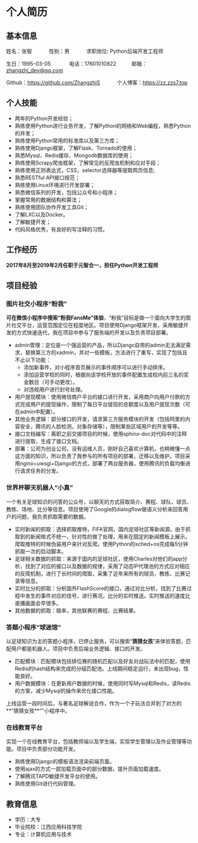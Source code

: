 # 个人简历

## 基本信息

姓名：张智&emsp;&emsp;&emsp; 性别：男&emsp;&emsp;&emsp; 求职岗位: Python后端开发工程师

生日：1995-03-05 &emsp;&emsp;&emsp; 电话：17601010822&emsp;&emsp;&emsp;邮箱：zhangzhi_dev@qq.com

Github：https://github.com/ZhangzhiS &emsp;&emsp;&emsp;个人博客：https://zz.zzs7.top

## 个人技能

- 两年的Python开发经验；
- 熟练使用Python进行业务开发，了解Python的网络和Web编程，熟悉Python的并发；
- 熟练使用Python常用的标准库以及第三方库；
- 熟练使用Django框架，了解Flask、Tornado的使用；
- 熟悉Mysql、Redis缓存、Mongodb数据库的使用；
- 熟练使用Scrapy爬虫框架，了解常见的反爬虫机制和应对手段；
- 熟练使用正则表达式，CSS，selector选择器等提取网页信息;
- 熟悉RESTful API接口规范；
- 熟练使用Linux环境进行开发部署；
- 熟悉微信系列的开发，包括公众号和小程序；
- 掌握常用的数据结构和算法；
- 熟练使用团队协作开发工具Git；
- 了解LXC以及Docker。
- 了解敏捷开发；
- 代码风格优秀，有良好的写注释的习惯。

## 工作经历
**2017年8月至2019年2月任职于元智合一，担任Python开发工程师**

## 项目经验

### 图片社交小程序“粉我”

**可在微信小程序中搜索“粉我FansMe”体验**，“粉我”目标是做一个面向大学生的图片社交平台，运营范围定位在程度地区。项目使用Django框架开发，采用敏捷开发的方式快速迭代，我在项目中参与了服务端的开发以及负责项目部署。

- admin管理：定位是一个强运营的产品，所以Django自带的admin无法满足需求，替换第三方的xadmin，并对一些模板，方法进行了重写，实现了包括且不止以下功能：
  - 添加新事件，对小程序首页展示的事件顺序可以进行手动排序。
  - 添加运营学校的同时，根据向该学校开放的事件配置生成校内前三名的奖金数目（可手动更改）。
  - 对违规用户进行封号处理。
- 用户提现模块：使用微信商户平台的接口进行开发，采用商户向用户付款的方式完成用户的提现操作，限制了每日平台提现的总额度以及用户提现次数（可在admin中配置）。
- 其他业务逻辑：部分接口的开发，请求第三方服务模块的开发（包括阿里的内容安全，腾讯的人脸检测，对象存储等），限制某些区域用户的开发等等。
- 接口文档编写：离职之前交接项目的时候，使用sphinx-doc对代码中的注释进行提取，生成了接口文档。
- 部署：公司为创业公司，没有运维人员，刚好自己喜欢计算机，也稍微懂一点这方面的知识，所以负责了我参与的所有项目的部署，迁移以及维护。项目采用nginx+uwsgi+Django的方式，部署了两台服务器，使用腾讯的负载均衡进行请求任务的分发。

### 世界杯聊天机器人“小真”

一个有关足球知识的问答的公众号，以聊天的方式获取简介、赛程、球队、球员、教练、场地、比分等信息。项目使用了Google的dialogflow做语义分析来回答用户的问题，我负责抓取需要的数据。

-  实时新闻的抓取：选择抓取推特，FIFA官网，国内足球社区等新闻源。由于抓取到的新闻格式不统一，针对性的做了处理，用来在固定的新闻模板上展示。爬取推特的时候伪装用户来针对反爬。使用Python的sched+os完成每5分钟抓取一次的启动脚本。
- 足球相关数据的抓取：来源于国内的足球社区，使用Charles对他们的app分析，找到了对应的接口以及数据的规律，采用了动态IP代理池的方式应对相应的反爬机制，进行了长时间的爬取，采集了近年来所有的球员、教练、比赛记录等信息。
- 实时比分的抓取：分析国外FlashScore的接口，通过对比分析，找到了比赛过程中发生的事件对应的信号，进行赛况，比分的实时推送。实时推送的速度比直播画面会早很多。
- 其他数据的抓取：赔率，其他联赛的赛程、比赛结果。

### 答题小程序“球迷馆”

以足球知识为主的答题小程序，已停止服务，可以搜索“**猜猜女孩**”来体验答题，匹配用户都是机器人。项目中负责后端业务逻辑、接口的开发。

- 匹配模块：匹配模块包括排位赛的随机匹配以及好友对战玩法中的匹配，使用Redis的hash结构来完成的分级匹配池。上线期间稳定运行，未出现bug，性能良好。
- 用户数据模块：在更新用户数据的时候，使用同时写Mysql和Redis，读Redis的方案，减少Mysql的操作来优化接口性能。

上线运营一段时间后，与著名足球解说合作，作为一个子玩法合并到了对方的**“猜猜女孩**""小程序中。

### 在线教育平台

实现一个在线教育平台，包括教师端以及学生端，实现学生管理以及作业管理等功能。项目中负责部分功能开发。

- 熟练使用Django的模板语法渲染前端页面。
- 使用ajax的方式一部加载页面中的部分数据，提升页面加载速度。
- 了解腾讯TAPD敏捷开发平台的使用。
- 熟练使用Git进行代码管理。

## 教育信息

- 学历：大专
- 毕业院校：江西应用科技学院
- 专业：计算机应用与技术
